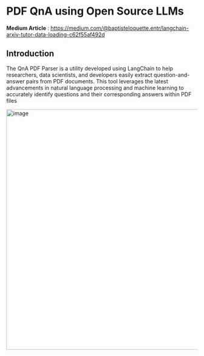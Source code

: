 # PDF QnA using Open Source LLMs

**Medium Article** : https://medium.com/@baptisteloquette.entr/langchain-arxiv-tutor-data-loading-c62f55af492d


## Introduction
The QnA PDF Parser is a utility developed using LangChain to help researchers, data scientists, and developers easily extract question-and-answer pairs from PDF documents. This tool leverages the latest advancements in natural language processing and machine learning to accurately identify questions and their corresponding answers within PDF files


<img width="632" alt="image" src="https://github.com/Aaronphilip2003/PDF_QnA/assets/69317200/0b651f41-60dc-48d9-b5c4-7cca2155c25a">
